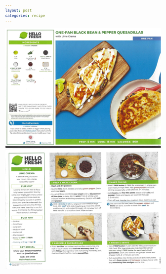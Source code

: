 ```yaml
---
layout: post
categories: recipe
---
```


![alt text](/media/Hello_Fresh/Scan_0061.jpg "One-Pan Black Bean and Pepper Quesadillas Front")
![alt text](/media/Hello_Fresh/Scan_0062.jpg "One-Pan Black Bean and Pepper Quesadillas Back")
